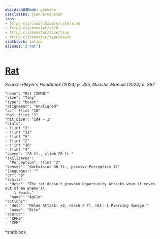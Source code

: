 ```yaml
---
obsidianUIMode: preview
cssclasses: json5e-monster
tags:
- ttrpg-cli/compendium/src/5e/xphb
- ttrpg-cli/monster/cr/0
- ttrpg-cli/monster/size/tiny
- ttrpg-cli/monster/type/beast
statblock: inline
aliases: ["Rat"]
---
```

# [Rat](3-Mechanics\CLI\bestiary\beast/rat-xphb.md)
*Source: Player's Handbook (2024) p. 355, Monster Manual (2024) p. 367*  

```statblock
"name": "Rat (XPHB)"
"size": "Tiny"
"type": "beast"
"alignment": "Unaligned"
"ac": !!int "10"
"hp": !!int "1"
"hit_dice": "1d4 - 1"
"stats":
- !!int "2"
- !!int "11"
- !!int "9"
- !!int "2"
- !!int "10"
- !!int "4"
"speed": "20 ft., climb 20 ft."
"skillsaves":
  "Perception": !!int "2"
"senses": "darkvision 30 ft., passive Perception 12"
"languages": ""
"cr": "0"
"traits":
- "desc": "The rat doesn't provoke Opportunity Attacks when it moves out of an enemy's\
    \ reach."
  "name": "Agile"
"actions":
- "desc": "Melee Attack: +2, reach 5 ft. Hit: 1 Piercing damage."
  "name": "Bite"
"source":
- "XPHB"
- "XMM"
```
^statblock